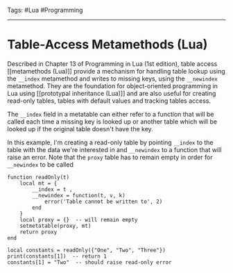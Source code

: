 Tags: #Lua #Programming 

---

# Table-Access Metamethods (Lua) 

Described in Chapter 13 of Programming in Lua (1st edition), table access [[metamethods (Lua)]]  provide a mechanism for handling table lookup using the `__index` metamethod and writes to missing keys, using the `__newindex` metamethod. They are the foundation for object-oriented programming in Lua using [[prototypal inheritance (Lua)]] and are also useful for creating read-only tables, tables with default values and tracking tables access.

The `__index` field in a metatable can either refer to a function that will be called each time a missing key is looked up or another table which will be looked up if the original table doesn't have the key.  

In this example, I'm creating a read-only table by pointing `__index` to the table with the data we're interested in and `__newindex` to a function that will raise an error. Note that the `proxy` table has to remain empty in order for `__newindex` to be called

```
function readOnly(t)
    local mt = {
        __index = t ,
        __newindex = function(t, v, k)
            error('Table cannot be written to', 2)
        end
    }
    local proxy = {}  -- will remain empty
    setmetatable(proxy, mt)
    return proxy
end

local constants = readOnly({"One", "Two", "Three"})
print(constants[1])  -- return 1
constants[1] = "Two"  -- should raise read-only error
```